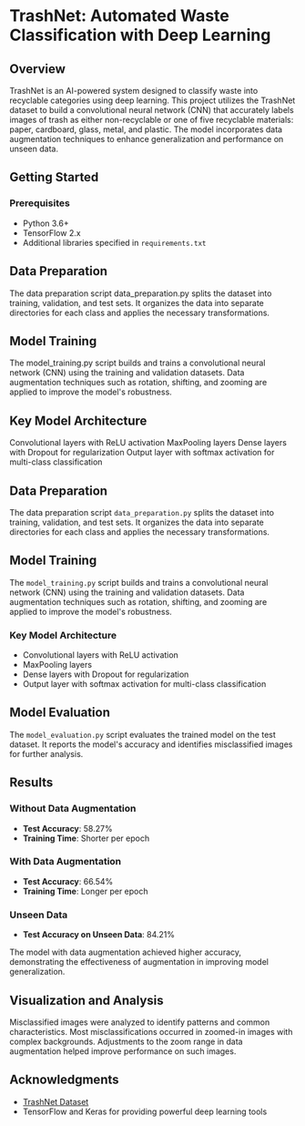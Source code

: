 # TrashNet: Automated Waste Classification with Deep Learning

## Overview

TrashNet is an AI-powered system designed to classify waste into recyclable categories using deep learning. This project utilizes the TrashNet dataset to build a convolutional neural network (CNN) that accurately labels images of trash as either non-recyclable or one of five recyclable materials: paper, cardboard, glass, metal, and plastic. The model incorporates data augmentation techniques to enhance generalization and performance on unseen data.


## Getting Started

### Prerequisites

- Python 3.6+
- TensorFlow 2.x
- Additional libraries specified in `requirements.txt`

## Data Preparation
The data preparation script data_preparation.py splits the dataset into training, validation, and test sets. It organizes the data into separate directories for each class and applies the necessary transformations.

## Model Training
The model_training.py script builds and trains a convolutional neural network (CNN) using the training and validation datasets. Data augmentation techniques such as rotation, shifting, and zooming are applied to improve the model's robustness.

## Key Model Architecture
Convolutional layers with ReLU activation
MaxPooling layers
Dense layers with Dropout for regularization
Output layer with softmax activation for multi-class classification
## Data Preparation

The data preparation script `data_preparation.py` splits the dataset into training, validation, and test sets. It organizes the data into separate directories for each class and applies the necessary transformations.

## Model Training

The `model_training.py` script builds and trains a convolutional neural network (CNN) using the training and validation datasets. Data augmentation techniques such as rotation, shifting, and zooming are applied to improve the model's robustness.

### Key Model Architecture

- Convolutional layers with ReLU activation
- MaxPooling layers
- Dense layers with Dropout for regularization
- Output layer with softmax activation for multi-class classification

## Model Evaluation

The `model_evaluation.py` script evaluates the trained model on the test dataset. It reports the model's accuracy and identifies misclassified images for further analysis.

## Results

### Without Data Augmentation

- **Test Accuracy**: 58.27%
- **Training Time**: Shorter per epoch

### With Data Augmentation

- **Test Accuracy**: 66.54%
- **Training Time**: Longer per epoch

### Unseen Data

- **Test Accuracy on Unseen Data**: 84.21%

The model with data augmentation achieved higher accuracy, demonstrating the effectiveness of augmentation in improving model generalization.

## Visualization and Analysis

Misclassified images were analyzed to identify patterns and common characteristics. Most misclassifications occurred in zoomed-in images with complex backgrounds. Adjustments to the zoom range in data augmentation helped improve performance on such images.


## Acknowledgments
- [TrashNet Dataset](https://www.kaggle.com/datasets/feyzazkefe/trashnet)
- TensorFlow and Keras for providing powerful deep learning tools
